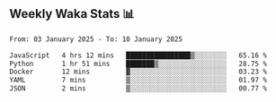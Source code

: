 ## Weekly Waka Stats 📊
<!--START_SECTION:waka-->

```txt
From: 03 January 2025 - To: 10 January 2025

JavaScript   4 hrs 12 mins   ████████████████▒░░░░░░░░   65.16 %
Python       1 hr 51 mins    ███████▒░░░░░░░░░░░░░░░░░   28.75 %
Docker       12 mins         ▓░░░░░░░░░░░░░░░░░░░░░░░░   03.23 %
YAML         7 mins          ▒░░░░░░░░░░░░░░░░░░░░░░░░   01.97 %
JSON         2 mins          ▒░░░░░░░░░░░░░░░░░░░░░░░░   00.77 %
```

<!--END_SECTION:waka-->

<!--

Here are some ideas to get you started:

- 🔭 I’m currently working on (way to add branches committed on)
- 🌱 I’m currently learning Web Frameworks and Machine Learning! (Lisp, JS (react & angular), Python, and __)
- 💬 Ask me about ...
- 📫 How to reach me: 
- 😄 Pronouns: He/Him/His
- ⚡ Fun fact: ...

that-recsys-lab
-->
